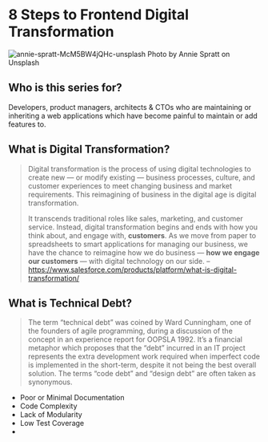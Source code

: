 # 8 Steps to Frontend Digital Transformation

![annie-spratt-McM5BW4jQHc-unsplash](https://user-images.githubusercontent.com/6473103/84065071-559a2300-a989-11ea-9905-540c16eeb465.jpg)
Photo by Annie Spratt on Unsplash

## Who is this series for?

Developers, product managers, architects & CTOs who are maintaining or inheriting a web applications which have become painful to maintain or add features to.

## What is Digital Transformation?

> Digital transformation is the process of using digital technologies to create new — or modify existing — business processes, culture, and customer experiences to meet changing business and market requirements. This reimagining of business in the digital age is digital transformation.
>
> It transcends traditional roles like sales, marketing, and customer service. Instead, digital transformation begins and ends with how you think about, and engage with, **customers**.  As we move from paper to spreadsheets to smart applications for managing our business, we have the chance to reimagine how we do business — **how we engage our customers** — with digital technology on our side. – https://www.salesforce.com/products/platform/what-is-digital-transformation/

## What is Technical Debt?

> The term “technical debt” was coined by Ward Cunningham, one of the founders of agile programming, during a discussion of the concept in an experience report for OOPSLA 1992. It’s a financial metaphor which proposes that the “debt” incurred in an IT project represents the extra development work required when imperfect code is implemented in the short-term, despite it not being the best overall solution. The terms “code debt” and “design debt” are often taken as synonymous.

* Poor or Minimal Documentation
* Code Complexity
* Lack of Modularity
* Low Test Coverage
*